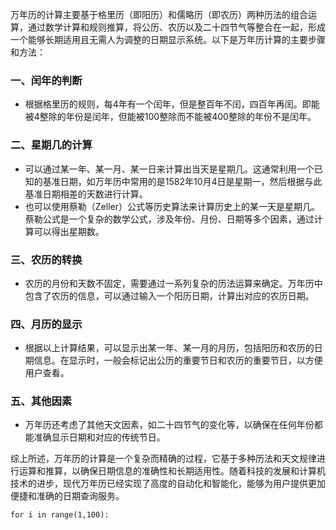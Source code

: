 万年历的计算主要基于格里历（即阳历）和儒略历（即农历）两种历法的组合运算，通过数学计算和规则推算，将公历、农历以及二十四节气等整合在一起，形成一个能够长期适用且无需人为调整的日期显示系统。以下是万年历计算的主要步骤和方法：

### 一、闰年的判断

* 根据格里历的规则，每4年有一个闰年，但是整百年不闰，四百年再闰。即能被4整除的年份是闰年，但能被100整除而不能被400整除的年份不是闰年。

### 二、星期几的计算

* 可以通过某一年、某一月、某一日来计算出当天是星期几。这通常利用一个已知的基准日期，如万年历中常用的是1582年10月4日是星期一，然后根据与此基准日期相差的天数进行计算。
* 也可以使用蔡勒（Zeller）公式等历史算法来计算历史上的某一天是星期几。蔡勒公式是一个复杂的数学公式，涉及年份、月份、日期等多个因素，通过计算可以得出星期数。

### 三、农历的转换

* 农历的月份和天数不固定，需要通过一系列复杂的历法运算来确定。万年历中包含了农历的信息，可以通过输入一个阳历日期，计算出对应的农历日期。

### 四、月历的显示

* 根据以上计算结果，可以显示出某一年、某一月的月历，包括阳历和农历的日期信息。在显示时，一般会标记出公历的重要节日和农历的重要节日，以方便用户查看。

### 五、其他因素

* 万年历还考虑了其他天文因素，如二十四节气的变化等，以确保在任何年份都能准确显示日期和对应的传统节日。

综上所述，万年历的计算是一个复杂而精确的过程，它基于多种历法和天文规律进行运算和推算，以确保日期信息的准确性和长期适用性。随着科技的发展和计算机技术的进步，现代万年历已经实现了高度的自动化和智能化，能够为用户提供更加便捷和准确的日期查询服务。

`for i in range(1,100):`
